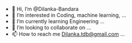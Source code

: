 - 👋 Hi, I’m @Dilanka-Bandara
- 👀 I’m interested in Coding, machine learning, ...
- 🌱 I’m currently learning Engineering ...
- 💞️ I’m looking to collaborate on ...
- 📫 How to reach me Dilanka.tdb@gmail.com ...

<!---
Dilanka-Bandara/Dilanka-Bandara is a ✨ special ✨ repository because its `README.md` (this file) appears on your GitHub profile.
You can click the Preview link to take a look at your changes.
--->
